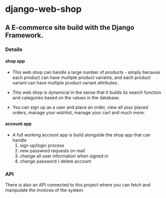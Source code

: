 # django-web-shop

## A E-commerce site build with the Django Framework. 

### Details

#### shop app
- This web shop can handle a large number of products - simply because each product can have multiple product variants, and each product variant can have multiple product variant attributes.

- This web shop is dynamical in the sense that it builds its search function and categories based on the values in the database.

- You can sign up as a user and place an order, view all your placed orders, manage your wishlist, manage your cart and much more.

#### account app
- A full working account app is build alongside the shop app that can handle
  1) sign up/login process
  2) new password requests on mail
  3) change all user information when signed in
  4) change password / delete account

### API

There is also an API connected to this project where you can fetch and manipulate the invoices of the system.
